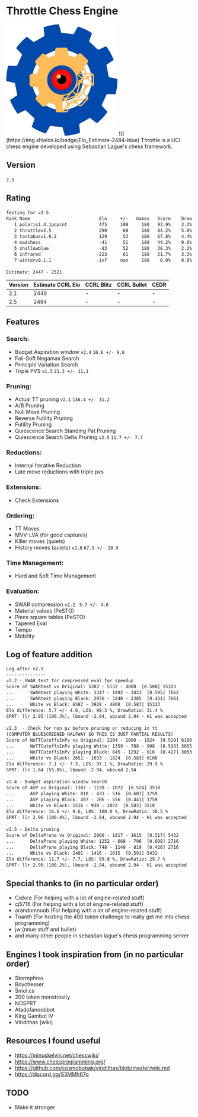 # Throttle Chess Engine
<img src="https://github.com/Dragjon/Throttle/blob/main/images/throttle.png" width="300" height="300">
![](https://img.shields.io/badge/Elo_Estimate-2484-blue)
Throttle is a UCI chess engine developed using Sebastian Lague's chess framework.

## Version
```2.5```

## Rating
```
Testing for v2.5
Rank Name                          Elo     +/-   Games   Score    Draw
   1 polaris1.4.1popcnt            475     108     180   93.9%    3.3%
   2 throttlev2.5                  290      68     180   84.2%    5.0%
   3 tantabusv1.0.2                129      53     180   67.8%    4.4%
   4 madchess                      -41      51     180   44.2%    0.6%
   5 shallowblue                   -83      52     180   38.3%    2.2%
   6 infrared                     -223      61     180   21.7%    3.3%
   7 winterv0.1.1                 -inf     nan     180    0.0%    0.0%

Estimate: 2447 - 2521
```

| Version | Estimate CCRL Elo | CCRL Blitz | CCRL Bullet | CEDR |
|---------|-------------------|------------|-------------|------|
| 2.1     | 2446              | -          | -           | -    |
| 2.5     | 2484              | -          | -           | -    |

## Features
### Search:
- Budget Aspiration window ```v2.4``` ```16.6 +/- 9.6```
- Fail-Soft Negamax Search
- Principle Variation Search
- Triple PVS ```v1.5``` ```21.3 +/- 11.1```

### Pruning:
- Actual TT pruning ```v2.1``` ```136.4 +/- 31.2```
- A/B Pruning
- Null Move Pruning
- Reverse Futility Pruning
- Futility Pruning
- Quiescence Search Standing Pat Pruning
- Quiescence Search Delta Pruning ```v2.5``` ```11.7 +/- 7.7```

### Reductions:
- Internal Iterative Reduction
- Late move reductions with triple pvs

### Extensions:
- Check Extensions

### Ordering:
- TT Moves
- MVV-LVA (for good captures)
- Killer moves (quiets)
- History moves (quiets) ```v2.0``` ```67.9 +/- 20.9```

### Time Management:
- Hard and Soft Time Management

### Evaluation:
- SWAR compression ```v2.2``` ``` 5.7 +/- 4.6```
- Material values (PeSTO)
- Piece square tables (PeSTO)
- Tapered Eval
- Tempo
- Mobility

## Log of feature addition
```
Log after v2.1
---------------
v2.2 - SWAR test for compressed eval for speedup
Score of SWARtest vs Original: 5383 - 5132 - 4808  [0.508] 15323
...      SWARtest playing White: 3347 - 1892 - 2423  [0.595] 7662
...      SWARtest playing Black: 2036 - 3240 - 2385  [0.421] 7661
...      White vs Black: 6587 - 3928 - 4808  [0.587] 15323
Elo difference: 5.7 +/- 4.6, LOS: 99.3 %, DrawRatio: 31.4 %
SPRT: llr 2.95 (100.3%), lbound -2.94, ubound 2.94 - H1 was accepted

v2.3  - Check for non pv before pruning or reducing in tt
(COMPUTER BLUESCREENED HALFWAY SO THIS IS JUST PARTIAL RESULTS)
Score of NoTTCutoffsInPv vs Original: 2204 - 2080 - 1824  [0.510] 6108
...      NoTTCutoffsInPv playing White: 1359 - 788 - 908  [0.593] 3055
...      NoTTCutoffsInPv playing Black: 845 - 1292 - 916  [0.427] 3053
...      White vs Black: 2651 - 1633 - 1824  [0.583] 6108
Elo difference: 7.1 +/- 7.3, LOS: 97.1 %, DrawRatio: 29.9 %
SPRT: llr 1.64 (55.8%), lbound -2.94, ubound 2.94

v2.4 - Budget aspiration window search
Score of ASP vs Original: 1307 - 1139 - 1072  [0.524] 3518
...      ASP playing White: 810 - 433 - 516  [0.607] 1759
...      ASP playing Black: 497 - 706 - 556  [0.441] 1759
...      White vs Black: 1516 - 930 - 1072  [0.583] 3518
Elo difference: 16.6 +/- 9.6, LOS: 100.0 %, DrawRatio: 30.5 %
SPRT: llr 2.96 (100.4%), lbound -2.94, ubound 2.94 - H1 was accepted

v2.5 - Delta pruning
Score of DeltaPrune vs Original: 2000 - 1817 - 1615  [0.517] 5432
...      DeltaPrune playing White: 1252 - 668 - 796  [0.608] 2716
...      DeltaPrune playing Black: 748 - 1149 - 819  [0.426] 2716
...      White vs Black: 2401 - 1416 - 1615  [0.591] 5432
Elo difference: 11.7 +/- 7.7, LOS: 99.8 %, DrawRatio: 29.7 %
SPRT: llr 2.95 (100.2%), lbound -2.94, ubound 2.94 - H1 was accepted
```

## Special thanks to (in no particular order)
- Ciekce (For helping with a lot of engine-related stuff)
- cj5716 (For helping with a lot of engine-related stuff)
- arandomnoob (For helping with a lot of engine-related stuff)
- Toanth (For hosting the 400 token challenge to really get me into chess programming)
- jw (nnue stuff and bullet)
- and many other people in sebastian lague's chess programming server

## Engines I took inspiration from (in no particular order)
- Stormphrax
- Boychesser
- Smol.cs
- 200 token monstrosity
- NOSPRT
- Atadofanoobbot
- King Gambot IV
- Viridithas (wiki)

## Resources I found useful
- https://minuskelvin.net/chesswiki/
- https://www.chessprogramming.org/
- https://github.com/cosmobobak/viridithas/blob/master/wiki.md
- https://discord.gg/S3MMh67q

## TODO
- Make it stronger 

